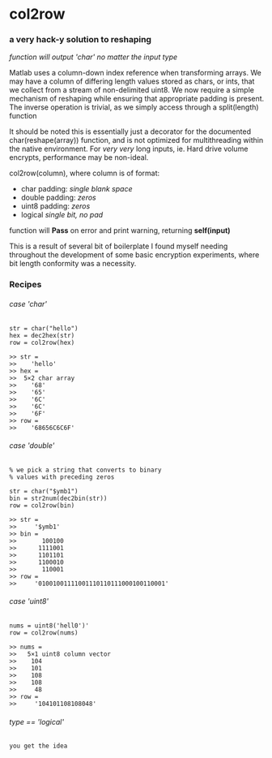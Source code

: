 # col2row
### a very hack-y solution to reshaping

*function will output 'char' no matter the input type*

Matlab uses a column-down index reference when transforming arrays. We may have a column of differing length values stored as chars, or ints, that we collect from a stream of non-delimited uint8. We now require a simple mechanism of reshaping while ensuring that appropriate padding is present.
The inverse operation is trivial, as we simply access through a split(length) function

It should be noted this is essentially just a decorator for the documented char(reshape(array)) function, and is not optimized for multithreading within the native environment. For *very very* long inputs, ie. Hard drive volume encrypts, performance may be non-ideal.

col2row(column), where column is of format:
- char
padding:  *single blank space*
- double
padding:  *zeros*
- uint8
padding:  *zeros*
- logical
*single bit, no pad*

function will **Pass** on error and print warning, returning **self(input)**

This is a result of several bit of boilerplate I found myself needing throughout the development of some basic encryption experiments, where bit length conformity was a necessity.


### Recipes
###### case 'char'
```
str = char("hello")
hex = dec2hex(str)
row = col2row(hex)

>> str =
>>    'hello'
>> hex =
>>  5×2 char array
>>    '68'
>>    '65'
>>    '6C'
>>    '6C'
>>    '6F'
>> row =
>>    '68656C6C6F'
```

###### case 'double'
```
% we pick a string that converts to binary
% values with preceding zeros

str = char("$ymb1")
bin = str2num(dec2bin(str))
row = col2row(bin)

>> str =
>>     '$ymb1'
>> bin =
>>       100100
>>      1111001
>>      1101101
>>      1100010
>>       110001
>> row =
>>     '01001001111001110110111000100110001'
```


###### case 'uint8'
```
nums = uint8('hell0')'
row = col2row(nums)

>> nums =
>>   5×1 uint8 column vector
>>    104
>>    101
>>    108
>>    108
>>     48
>> row =
>>     '104101108108048'
```


###### type == 'logical'
```
you get the idea
```












<!--  -->
